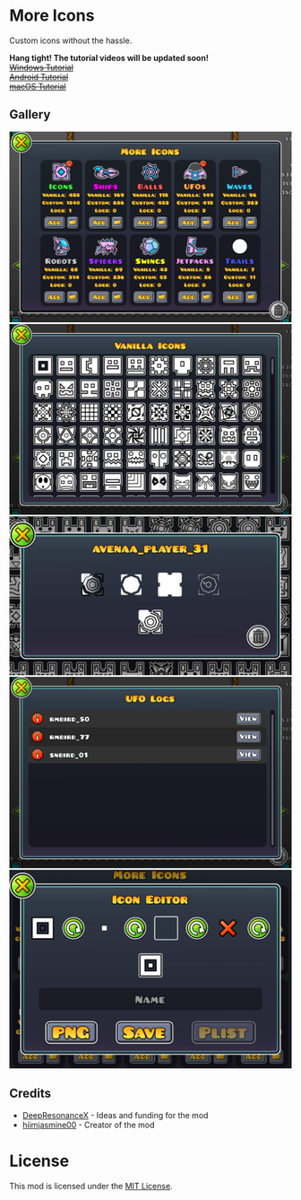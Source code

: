 # More Icons
Custom icons without the hassle.

**Hang tight! The tutorial videos will be updated soon!**\
[~~Windows Tutorial~~](https://youtu.be/Dn0S3DPuq08)\
[~~Android Tutorial~~](https://youtu.be/GJKoLUnkyBk)\
[~~macOS Tutorial~~](https://youtu.be/1sI4WJE0yqE)

## Gallery
![More Icons Popup](./resources/more-icons-popup.png)\
![Icon List Popup](./resources/icon-list-popup.png)\
![View Icon Popup](./resources/view-icon-popup.png)\
![Log Viewer Popup](./resources/log-viewer-popup.png)\
![Edit Icon Popup](./resources/edit-icon-popup.png)

## Credits
- [DeepResonanceX](https://gdbrowser.com/u/5668656) - Ideas and funding for the mod
- [hiimjasmine00](https://gdbrowser.com/u/7466002) - Creator of the mod

# License
This mod is licensed under the [MIT License](./LICENSE).